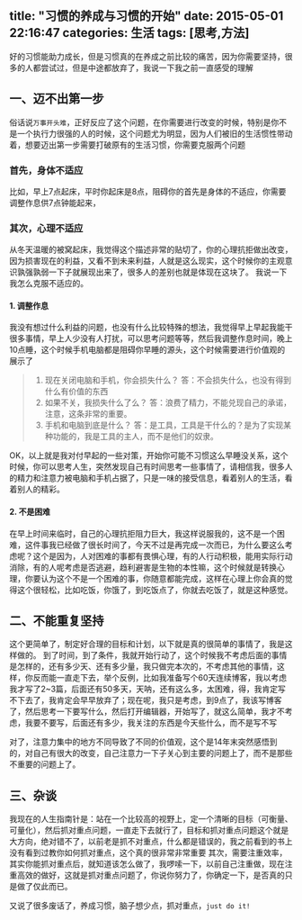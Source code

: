 title: "习惯的养成与习惯的开始"
date: 2015-05-01 22:16:47
categories: 生活
tags: [思考,方法]
---
好的习惯能助力成长，但是习惯真的在养成之前比较的痛苦，因为你需要坚持，很多的人都尝试过，但是中途都放弃了，我说一下我之前一直感受的理解

## 一、迈不出第一步
俗话说`万事开头难`，正好反应了这个问题，在你需要进行改变的时候，特别是你不是一个执行力很强的人的时候，这个问题尤为明显，因为人们被旧的生活惯性带动着，想要迈出第一步需要打破原有的生活习惯，你需要克服两个问题
### 首先，身体不适应
比如，早上7点起床，平时你起床是8点，阻碍你的首先是身体的不适应，你需要调整作息供7点钟能起来，
### 其次，心理不适应
从冬天温暖的被窝起床，我觉得这个描述非常的贴切了，你的心理抗拒做出改变，因为损害现在的利益，又看不到未来利益，人就是这么现实，这个时候你的主观意识孰强孰弱一下子就展现出来了，很多人的差别也就是体现在这块了。
我说一下我怎么克服不适应的。
#### 1. 调整作息
<!-- more -->
我没有想过什么利益的问题，也没有什么比较特殊的想法，我觉得早上早起我能干很多事情，早上人少没有人打扰，可以思考问题等等，然后我调整作息时间，晚上10点睡，这个时候手机电脑都是阻碍你早睡的源头，这个时候需要进行价值观的展示了

> 1. 现在关闭电脑和手机，你会损失什么？
   答：不会损失什么，也没有得到什么有价值的东西
> 2. 如果不关，我损失什么了么？
   答：浪费了精力，不能兑现自己的承诺，注意，这条非常的重要。
> 3. 手机和电脑到底是什么？
   答：是工具，工具是干什么的？是为了实现某种功能的，我是工具的主人，而不是他们的奴隶。

OK，以上就是我对付早起的一些对策，开始你可能不习惯这么早睡没关系，这个时候，你可以思考人生，突然发现自己有时间思考一些事情了，请相信我，很多人的精力和注意力被电脑和手机占据了，只是一味的接受信息，看着别人的生活，看着别人的精彩。

#### 2. 不是困难
在早上时间来临时，自己的心理抗拒阻力巨大，我这样说服我的，这不是一个困难，这件事我已经做了很长时间了，今天不过是再完成一次而已，为什么要这么考虑呢？这个是因为，人对困难的事都有畏惧心理，有的人行动积极，能用实际行动消除，有的人呢考虑是否逃避，趋利避害是生物的本性嘛，这个时候就是转换心理，你要认为这个不是一个困难的事，你随意都能完成，这样在心理上你会真的觉得这个很轻松，比如吃饭，你饿了，到吃饭点了，你就去吃饭了，就是这种感觉。


## 二、不能重复坚持
这个更简单了，制定好合理的目标和计划，以下就是真的很简单的事情了，我是这样做的。
到了时间，到了条件，我就开始行动了，这个时候我不考虑后面的事情是怎样的，还有多少天、还有多少量，我只做完本次的，不考虑其他的事情，这样，你反而能一直走下去，举个反例，比如我准备写个60天连续博客，我以考虑我才写了2~3篇，后面还有50多天，天呐，还有这么多，太困难，得，我肯定写不下去了，我肯定会早早放弃了；现在呢，我只是考虑，到9点了，我该写博客了，然后思考一下要写什么，然后打开编辑器，开始写了，就这么简单，我才不考虑，我要不要写，后面还有多少，我关注的东西是今天些什么，而不是写不写


对了，注意力集中的地方不同导致了不同的价值观，这个是14年末突然感悟到的，对自己有很大的改变，自己注意力一下子关心到主要的问题上了，而不是那些不重要的问题上了。


## 三、杂谈
我现在的人生指南针是：站在一个比较高的视野上，定一个清晰的目标（可衡量、可量化），然后抓对重点问题，一直走下去就行了，目标和抓对重点问题这个就是大方向，绝对错不了，以前老是抓不对重点，什么都是错误的，我之前看到的书上没有看到过教你如何抓对重点，这个真的很非常非常重要
其次，需要注重效率，其实你能抓对重点后，就知道该怎么做了，我啰嗦一下，以前自己注重做，现在注重高效的做好，这就是抓对重点问题了，你说你努力了，你确定一下，是否真的只是做了仅此而已。


又说了很多废话了，养成习惯，脑子想少点，抓对重点，`just do it!`
